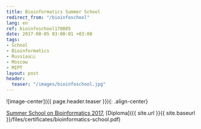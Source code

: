 ```yaml
---
title: Bioinformatics Summer School
redirect_from: "/bioinfoschool"
lang: en
ref: bioinfoschool170805
date: 2017-08-05 03:00:01 +03:00
tags:
- School
- Bioinformatics
- Russia🇷🇺
- Moscow
- MIPT
layout: post
header:
  teaser: "/images/bioinfoschool.jpg"
---
```


![image-center]({{ page.header.teaser }}){: .align-center}

[Summer School on Bioinformatics 2017](http://bioinformaticsinstitute.ru/summer2017), [Diploma]({{ site.url }}{{ site.baseurl }}/files/certificates/bioinformatics-school.pdf)

